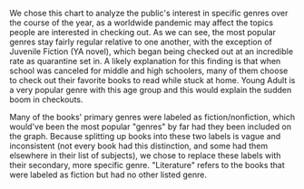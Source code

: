 We chose this chart to analyze the public's interest in specific genres over the
course of the year, as a worldwide pandemic may affect the topics people are interested
in checking out. As we can see, the most popular genres stay fairly regular relative to one another, with
the exception of Juvenile Fiction (YA novel), which began being checked out at
an incredible rate as quarantine set in. A likely explanation for this finding
is that when school was canceled for middle and high schoolers, many of them
choose to check out their favorite books to read while stuck at home. Young
Adult is a very popular genre with this age group and this would explain the 
sudden boom in checkouts.

Many of the books' primary genres were labeled as fiction/nonfiction, which
would've been the most popular "genres" by far had they been included on the
graph. Because splitting up books into these two labels is vague and inconsistent
(not every book had this distinction, and some had them elsewhere in their list
of subjects), we chose to replace these labels with their secondary, more specific
genre. "Literature" refers to the books that were labeled as fiction but had no
other listed genre.
